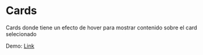 # Cards

Cards donde tiene un efecto de hover para mostrar contenido sobre el card selecionado

Demo: [Link](https://656f9cc2bfa59245ff42991e--imaginative-brigadeiros-4f7fe8.netlify.app/)